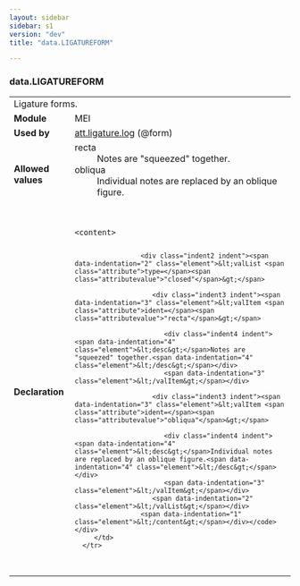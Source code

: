 ```yaml
---
layout: sidebar
sidebar: s1
version: "dev"
title: "data.LIGATUREFORM"

---
```


<div class="macroSpec">
   <h3 id="data.LIGATUREFORM">data.LIGATUREFORM</h3>
   <table class="wovenodd">
      <tr>
         <td colspan="2" class="wovenodd-col2">Ligature forms.</td>
      </tr>
      <tr>
         <td class="wovenodd-col1"><strong>Module</strong></td>
         <td class="wovenodd-col2">MEI</td>
      </tr>
      <tr>
         <td class="wovenodd-col1"><strong>Used by</strong></td>
         <td class="wovenodd-col2">
            <div class="parent"><a class="link_odd_classSpec" href="{{ site.baseurl }}/{{ page.version }}/attribute-classes/att.ligature.log.html">att.ligature.log</a> (@form)
            </div>
         </td>
      </tr>
      <tr>
         <td class="wovenodd-col1"><strong>Allowed values</strong></td>
         <td class="wovenodd-col2">
            <dl>
               <dt>recta</dt>
               <dd>Notes are "squeezed" together.</dd>
               <dt>obliqua</dt>
               <dd>Individual notes are replaced by an oblique figure.</dd>
            </dl>
         </td>
      </tr>
      <tr>
         <td class="wovenodd-col1"><strong>Declaration</strong></td>
         <td class="wovenodd-col2">
            <div class="code" xml:space="preserve" data-lang="ODD"><code>
                  <div class="indent1 indent"><span data-indentation="1" class="element">&lt;content&gt;</span>
                     
                     <div class="indent2 indent"><span data-indentation="2" class="element">&lt;valList <span class="attribute">type=</span><span class="attributevalue">"closed"</span>&gt;</span>
                        
                        <div class="indent3 indent"><span data-indentation="3" class="element">&lt;valItem <span class="attribute">ident=</span><span class="attributevalue">"recta"</span>&gt;</span>
                           
                           <div class="indent4 indent"><span data-indentation="4" class="element">&lt;desc&gt;</span>Notes are "squeezed" together.<span data-indentation="4" class="element">&lt;/desc&gt;</span></div>
                           <span data-indentation="3" class="element">&lt;/valItem&gt;</span></div>
                        
                        <div class="indent3 indent"><span data-indentation="3" class="element">&lt;valItem <span class="attribute">ident=</span><span class="attributevalue">"obliqua"</span>&gt;</span>
                           
                           <div class="indent4 indent"><span data-indentation="4" class="element">&lt;desc&gt;</span>Individual notes are replaced by an oblique figure.<span data-indentation="4" class="element">&lt;/desc&gt;</span></div>
                           <span data-indentation="3" class="element">&lt;/valItem&gt;</span></div>
                        <span data-indentation="2" class="element">&lt;/valList&gt;</span></div>
                     <span data-indentation="1" class="element">&lt;/content&gt;</span></div></code></div>
         </td>
      </tr>
   </table>
</div>
